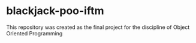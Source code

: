 # blackjack-poo-iftm
This repository was created as the final project for the discipline of Object Oriented Programming
